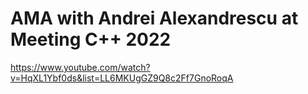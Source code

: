 # AMA with Andrei Alexandrescu at Meeting C++ 2022
https://www.youtube.com/watch?v=HqXL1Ybf0ds&list=LL6MKUgGZ9Q8c2Ff7GnoRoqA


